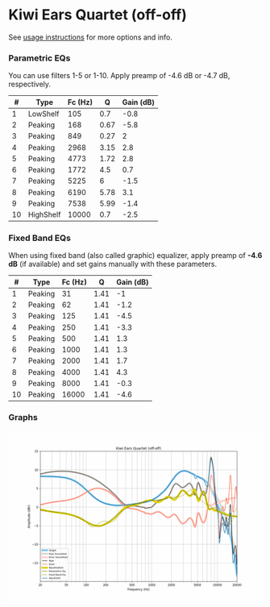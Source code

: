 # Kiwi Ears Quartet (off-off)
See [usage instructions](https://github.com/jaakkopasanen/AutoEq#usage) for more options and info.

### Parametric EQs
You can use filters 1-5 or 1-10. Apply preamp of -4.6 dB or -4.7 dB, respectively.

|   # | Type      |   Fc (Hz) |    Q |   Gain (dB) |
|-----|-----------|-----------|------|-------------|
|   1 | LowShelf  |       105 | 0.7  |        -0.8 |
|   2 | Peaking   |       168 | 0.67 |        -5.8 |
|   3 | Peaking   |       849 | 0.27 |         2   |
|   4 | Peaking   |      2968 | 3.15 |         2.8 |
|   5 | Peaking   |      4773 | 1.72 |         2.8 |
|   6 | Peaking   |      1772 | 4.5  |         0.7 |
|   7 | Peaking   |      5225 | 6    |        -1.5 |
|   8 | Peaking   |      6190 | 5.78 |         3.1 |
|   9 | Peaking   |      7538 | 5.99 |        -1.4 |
|  10 | HighShelf |     10000 | 0.7  |        -2.5 |

### Fixed Band EQs
When using fixed band (also called graphic) equalizer, apply preamp of **-4.6 dB** (if available) and set gains manually with these parameters.

|   # | Type    |   Fc (Hz) |    Q |   Gain (dB) |
|-----|---------|-----------|------|-------------|
|   1 | Peaking |        31 | 1.41 |        -1   |
|   2 | Peaking |        62 | 1.41 |        -1.2 |
|   3 | Peaking |       125 | 1.41 |        -4.5 |
|   4 | Peaking |       250 | 1.41 |        -3.3 |
|   5 | Peaking |       500 | 1.41 |         1.3 |
|   6 | Peaking |      1000 | 1.41 |         1.3 |
|   7 | Peaking |      2000 | 1.41 |         1.7 |
|   8 | Peaking |      4000 | 1.41 |         4.3 |
|   9 | Peaking |      8000 | 1.41 |        -0.3 |
|  10 | Peaking |     16000 | 1.41 |        -4.6 |

### Graphs
![](./Kiwi%20Ears%20Quartet%20(off-off).png)
